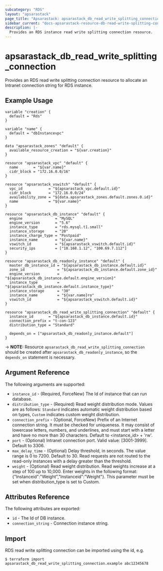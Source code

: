 ```yaml
---
subcategory: "RDS"
layout: "apsarastack"
page_title: "Apsarastack: apsarastack_db_read_write_splitting_connection"
sidebar_current: "docs-apsarastack-resource-db-read-write-splitting-connection"
description: |-
  Provides an RDS instance read write splitting connection resource.
---
```


# apsarastack\_db\_read\_write\_splitting\_connection
 
Provides an RDS read write splitting connection resource to allocate an Intranet connection string for RDS instance.

## Example Usage

```
variable "creation" {
  default = "Rds"
}

variable "name" {
  default = "dbInstancevpc"
}

data "apsarastack_zones" "default" {
  available_resource_creation = "${var.creation}"
}

resource "apsarastack_vpc" "default" {
  name       = "${var.name}"
  cidr_block = "172.16.0.0/16"
}

resource "apsarastack_vswitch" "default" {
  vpc_id            = "${apsarastack_vpc.default.id}"
  cidr_block        = "172.16.0.0/24"
  availability_zone = "${data.apsarastack_zones.default.zones.0.id}"
  name              = "${var.name}"
}

resource "apsarastack_db_instance" "default" {
  engine               = "MySQL"
  engine_version       = "5.6"
  instance_type        = "rds.mysql.t1.small"
  instance_storage     = "20"
  instance_charge_type = "Postpaid"
  instance_name        = "${var.name}"
  vswitch_id           = "${apsarastack_vswitch.default.id}"
  security_ips         = ["10.168.1.12", "100.69.7.112"]
}

resource "apsarastack_db_readonly_instance" "default" {
  master_db_instance_id = "${apsarastack_db_instance.default.id}"
  zone_id               = "${apsarastack_db_instance.default.zone_id}"
  engine_version        = "${apsarastack_db_instance.default.engine_version}"
  instance_type         = "${apsarastack_db_instance.default.instance_type}"
  instance_storage      = "30"
  instance_name         = "${var.name}ro"
  vswitch_id            = "${apsarastack_vswitch.default.id}"
}

resource "apsarastack_db_read_write_splitting_connection" "default" {
  instance_id       = "${apsarastack_db_instance.default.id}"
  connection_prefix = "t-con-123"
  distribution_type = "Standard"

  depends_on = ["apsarastack_db_readonly_instance.default"]
}
```

-> **NOTE:** Resource `apsarastack_db_read_write_splitting_connection` should be created after `apsarastack_db_readonly_instance`, so the `depends_on` statement is necessary.

## Argument Reference

The following arguments are supported:

* `instance_id` - (Required, ForceNew) The Id of instance that can run database.
* `distribution_type` - (Required) Read weight distribution mode. Values are as follows: `Standard` indicates automatic weight distribution based on types, `Custom` indicates custom weight distribution. 
* `connection_prefix` - (Optional, ForceNew) Prefix of an Internet connection string. It must be checked for uniqueness. It may consist of lowercase letters, numbers, and underlines, and must start with a letter and have no more than 30 characters. Default to <instance_id> + 'rw'.
* `port` - (Optional) Intranet connection port. Valid value: [3001-3999]. Default to 3306.
* `max_delay_time` - (Optional) Delay threshold, in seconds. The value range is 0 to 7200. Default to 30. Read requests are not routed to the read-only instances with a delay greater than the threshold.  
* `weight` - (Optional) Read weight distribution. Read weights increase at a step of 100 up to 10,000. Enter weights in the following format: {"Instanceid":"Weight","Instanceid":"Weight"}. This parameter must be set when distribution_type is set to Custom. 

## Attributes Reference

The following attributes are exported:

* `id` - The Id of DB instance.
* `connection_string` - Connection instance string.

## Import

RDS read write splitting connection can be imported using the id, e.g.

```
$ terraform import apsarastack_db_read_write_splitting_connection.example abc12345678
```
